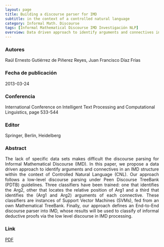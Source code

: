```yaml
---
layout: page
title: Building a discourse parser for IMD
subtitle: in the context of a controlled natural language
category: Informal Math. Discourse
tags: [Informal Mathematical Discourse IMD Investigación NLP]
overview: Data driven approach to identify arguments and connectives in an IMD structure within the context of Controlled Natural Language (CNL).
---
```


### Autores
Raúl Ernesto Gutiérrez de Piñerez Reyes, Juan Francisco Díaz Frías

### Fecha de publicación
2013-03-24

### Conferencia
International Conference on Intelligent Text Processing and Computational Linguistics, page 533-544

### Editor
Springer, Berlin, Heidelberg

### Abstract

<p style='text-align: justify;'>
The lack of specific data sets makes difficult the discourse parsing for Informal Mathematical Discourse (IMD). In this paper, we propose a data driven approach to identify arguments and connectives in an IMD structure within the context of Controlled Natural Language (CNL). Our approach follows a low-level discourse parsing under Peen Discourse TreeBank (PDTB) guidelines. Three classifiers have been trained: one that identifies the Arg2, other that locates the relative position of Arg1 and a third that identifies the (Arg1 and Arg2) arguments of each connective. These classifiers are instances of Support Vector Machines (SVMs), fed from an own Mathematical TreeBank. Finally, our approach defines an End-to-End discourse parser into IMD, whose results will be used to classify of informal deductive proofs via the low level discourse in IMD processing.
</p>

### Link
[PDF](https://link.springer.com/chapter/10.1007/978-3-642-37247-6_43)
